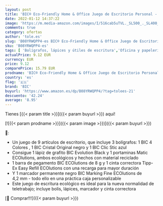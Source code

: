 ```yaml
---
layout: post
title: 'BIC® Eco-Friendly Home & Office Juego de Escritorio Personal - 3 Bolígrafos/1 Lápiz grafito/1 Portaminas/1 Marcador permanente/1 Cinta correctora/1 Barra de pegamento - Caja de 9'
date: 2022-01-12 14:37:22
image: 'https://m.media-amazon.com/images/I/516cab5uTVL._SL500_._SL400_.jpg'
comments: true
category: ofertas
author: 'tole.es'
slug: 'B08YRWQPP4-es BIC® Eco-Friendly Home & Office Juego de Escritorio...'
sku: 'B08YRWQPP4-es'
tags: [ 'Bolígrafos, lápices y útiles de escritura','Oficina y papelería','bic','lápiz', ]
actualPrice: 9.12 EUR
currency: EUR
price: 9.12
comparePrice: 15.79 EUR
prodname: 'BIC® Eco-Friendly Home & Office Juego de Escritorio Personal - 3 Bolígrafos/1 Lápiz grafito/1 Portaminas/1 Marcador permanente/1 Cinta correctora/1 Barra de pegamento - Caja de 9'
country: 'es'
flag: '🇪🇸'
brand: 'BIC'
buyurl: 'https://www.amazon.es/dp/B08YRWQPP4/?tag=tolees-21'
descuento: '42.24'
average: '8.95'
---
```


Tienes [{{< param title >}}]({{< param buyurl >}}) aqui!

[![{{< param prodname >}}]({{< param image >}})]({{< param buyurl >}})

🔎:

- Un juego de 9 artículos de escritorio, que incluye 3 bolígrafos: 1 BIC 4 Colores , 1 BIC Cristal Original negro y 1 BIC Clic Stic azul
- Consigue 1 lápiz de grafito BIC Evolution Black y 1 portaminas Matic ECOlutions, ambos ecológicos y hechos con material reciclado
- 1 barra de pegamento BIC ECOlutions de 8 g y 1 cinta correctora Tipp-Ex Easy Refill ECOlutions con una recarga para mayor duración
- Y 1 marcador permanente negro BIC Marking Fine ECOlutions de 4,2 mm - todo ello en una práctica caja personalizable
- Este juego de escritura ecológico es ideal para la nueva normalidad de teletrabajo; incluye bolis, lápices, marcador y cinta correctora

[🛒 Comprar!!!]({{< param buyurl >}})

